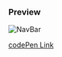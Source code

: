 ### Preview
![NavBar](https://dev-to-uploads.s3.amazonaws.com/uploads/articles/802mu9x5auzwashdhfkg.png)
 

  
 <a href="https://codepen.io/N00bCoder/pen/yLzZdgy">
  codePen Link</a>